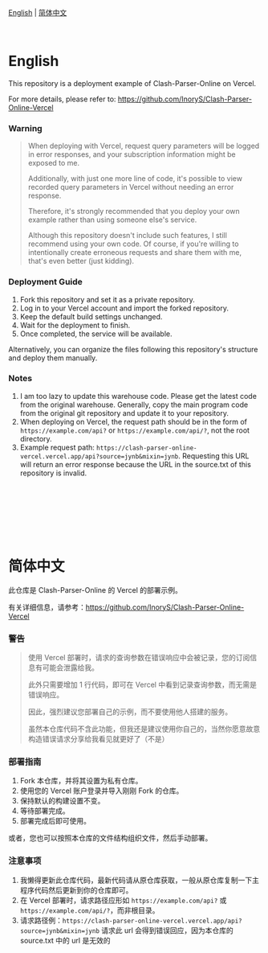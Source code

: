 [English](#english) | [简体中文](#%E7%AE%80%E4%BD%93%E4%B8%AD%E6%96%87)

<br>

# English

This repository is a deployment example of Clash-Parser-Online on Vercel.

For more details, please refer to: https://github.com/InoryS/Clash-Parser-Online-Vercel

### Warning

> When deploying with Vercel, request query parameters will be logged in error responses, and your subscription information might be exposed to me.
> 
> Additionally, with just one more line of code, it's possible to view recorded query parameters in Vercel without needing an error response.
> 
> Therefore, it's strongly recommended that you deploy your own example rather than using someone else's service.
>
> Although this repository doesn't include such features, I still recommend using your own code. Of course, if you're willing to intentionally create erroneous requests and share them with me, that's even better (just kidding).

### Deployment Guide

1. Fork this repository and set it as a private repository.
2. Log in to your Vercel account and import the forked repository.
3. Keep the default build settings unchanged.
4. Wait for the deployment to finish.
5. Once completed, the service will be available.

Alternatively, you can organize the files following this repository's structure and deploy them manually.

### Notes

1. I am too lazy to update this warehouse code. Please get the latest code from the original warehouse. Generally, copy the main program code from the original git repository and update it to your repository.
2. When deploying on Vercel, the request path should be in the form of `https://example.com/api?` or `https://example.com/api/?`, not the root directory.
3. Example request path: `https://clash-parser-online-vercel.vercel.app/api?source=jynb&mixin=jynb`. Requesting this URL will return an error response because the URL in the source.txt of this repository is invalid.


<br>
<br>
<br>
<br>
<br>
<br>


# 简体中文

此仓库是 Clash-Parser-Online 的 Vercel 的部署示例。

有关详细信息，请参考：https://github.com/InoryS/Clash-Parser-Online-Vercel

### 警告

> 使用 Vercel 部署时，请求的查询参数在错误响应中会被记录，您的订阅信息有可能会泄露给我。
> 
> 此外只需要增加 1 行代码，即可在 Vercel 中看到记录查询参数，而无需是错误响应。
> 
> 因此，强烈建议您部署自己的示例，而不要使用他人搭建的服务。
>
> 虽然本仓库代码不含此功能，但我还是建议使用你自己的，当然你愿意故意构造错误请求分享给我看见就更好了（不是）

### 部署指南
1. Fork 本仓库，并将其设置为私有仓库。
2. 使用您的 Vercel 账户登录并导入刚刚 Fork 的仓库。
3. 保持默认的构建设置不变。
4. 等待部署完成。
5. 部署完成后即可使用。

或者，您也可以按照本仓库的文件结构组织文件，然后手动部署。

### 注意事项

1. 我懒得更新此仓库代码，最新代码请从原仓库获取，一般从原仓库复制一下主程序代码然后更新到你的仓库即可。
2. 在 Vercel 部署时，请求路径应形如 `https://example.com/api?` 或 `https://example.com/api/?`，而非根目录。
3. 请求路径例：`https://clash-parser-online-vercel.vercel.app/api?source=jynb&mixin=jynb` 请求此 url 会得到错误回应，因为本仓库的 source.txt 中的 url 是无效的



